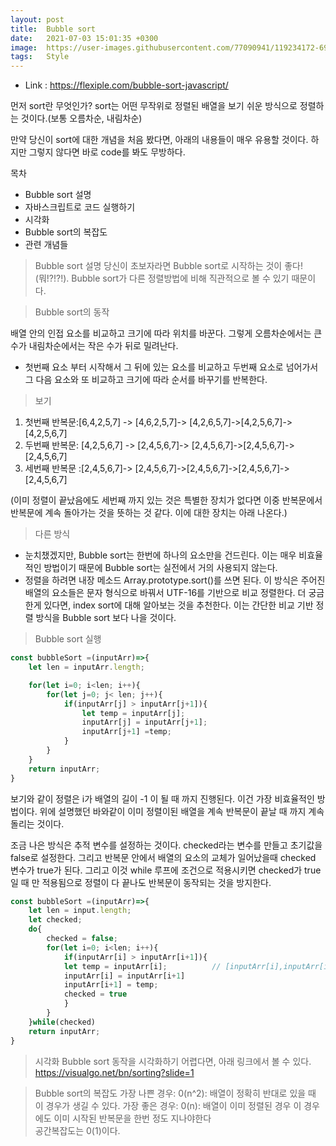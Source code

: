 ```yaml
---
layout: post
title:  Bubble sort
date:   2021-07-03 15:01:35 +0300
image:  https://user-images.githubusercontent.com/77090941/119234172-69717180-bb67-11eb-8acc-f687aa97de80.jpg
tags:   Style
---
```

* Link : https://flexiple.com/bubble-sort-javascript/

먼저 sort란 무엇인가? sort는 어떤 무작위로 정렬된 배열을 보기 쉬운 방식으로 정렬하는 것이다.(보통 오름차순, 내림차순)

만약 당신이 sort에 대한 개념을 처음 봤다면, 아래의 내용들이 매우 유용할 것이다. 하지만 그렇지 않다면 바로 code를 봐도 무방하다.

목차
* Bubble sort 설명
* 자바스크립트로 코드 실행하기
* 시각화
* Bubble sort의 복잡도
* 관련 개념들

> Bubble sort 설명
당신이 초보자라면 Bubble sort로 시작하는 것이 좋다!(뭐!?!?!). Bubble sort가 다른 정렬방법에 비해 직관적으로 볼 수 있기 때문이다.

>Bubble sort의 동작 
 
 배열 안의 인접 요소를 비교하고 크기에 따라 위치를 바꾼다. 그렇게 오름차순에서는 큰 수가 내림차순에서는 작은 수가 뒤로 밀려난다.
* 첫번째 요소 부터 시작해서 그 뒤에 있는 요소를 비교하고 두번째 요소로 넘어가서 그 다음 요소와 또 비교하고 크기에 따라 순서를 바꾸기를 반복한다.

> 보기

1. 첫번째 반복문:[6,4,2,5,7] -> [4,6,2,5,7]-> [4,2,6,5,7]->[4,2,5,6,7]->[4,2,5,6,7]
2. 두번째 반복문: [4,2,5,6,7] -> [2,4,5,6,7]-> [2,4,5,6,7]->[2,4,5,6,7]->[2,4,5,6,7]
3. 세번째 반복문 :[2,4,5,6,7]-> [2,4,5,6,7]->[2,4,5,6,7]->[2,4,5,6,7]->[2,4,5,6,7]

(이미 정렬이 끝났음에도 세번째 까지 있는 것은 특별한 장치가 없다면 이중 반복문에서 반복문에 계속 돌아가는 것을 뜻하는 것 같다. 이에 대한 장치는 아래 나온다.)

> 다른 방식 
- 눈치챘겠지만, Bubble sort는 한번에 하나의 요소만을 건드린다. 이는 매우 비효율적인 방법이기 때문에 Bubble sort는 실전에서 거의 사용되지 않는다.
- 정렬을 하려면 내장 메소드 Array.prototype.sort()를 쓰면 된다. 이 방식은 주어진 배열의 요소들은 문자 형식으로 바꿔서 UTF-16를 기반으로 비교 정렬한다. 더 궁금한게 있다면, index sort에 대해 알아보는 것을 추천한다. 이는 간단한 비교 기반 정렬 방식을 Bubble sort 보다 나을 것이다. 

> Bubble sort 실행 
```js
const bubbleSort =(inputArr)=>{
    let len = inputArr.length;

    for(let i=0; i<len; i++){
        for(let j=0; j< len; j++){
            if(inputArr[j] > inputArr[j+1]){
                let temp = inputArr[j];
                inputArr[j] = inputArr[j+1];
                inputArr[j+1] =temp;
            }
        }
    }
    return inputArr;
}
```
보기와 같이 정렬은 i가 배열의 길이 -1 이 될 때 까지 진행된다. 이건 가장 비효율적인 방법이다. 위에 설명했던 바와같이 이미 정렬이된 배열을 계속 반복문이 끝날 때 까지 계속 돌리는 것이다.

조금 나은 방식은 추적 변수를 설정하는 것이다. checked라는 변수를 만들고 초기값을 false로 설정한다. 그리고 반복문 안에서 배열의 요소의 교체가 일어났을때 checked 변수가 true가 된다. 
그리고 이것 while 루프에 조건으로 적용시키면 checked가 true일 때 만 적용됨으로 
정렬이 다 끝나도 반복문이 동작되는 것을 방지한다.
```js
const bubbleSort =(inputArr)=>{
    let len = input.length;
    let checked;
    do{
        checked = false;
        for(let i=0; i<len; i++){
            if(inputArr[i] > inputArr[i+1]){
            let temp = inputArr[i];          // [inputArr[i],inputArr[i+1]]=[inputArr[i+1],inputArr[i]] 이런식으로 바꿀 수 도 있다.
            inputArr[i] = inputArr[i+1]
            inputArr[i+1] = temp;
            checked = true
            }
        }
    }while(checked)
    return inputArr;
}
```
> 시각화 
Bubble sort 동작을 시각화하기 어렵다면, 아래 링크에서 볼 수 있다.
https://visualgo.net/bn/sorting?slide=1

> Bubble sort의 복잡도
가장 나쁜 경우: 0(n^2): 배열이 정확히 반대로 있을 때 이 경우가 생길 수 있다.
가장 좋은 경우: 0(n): 배열이 이미 정렬된 경우 이 경우에도 이미 시작된 반복문을 한번 정도 지나야한다  
공간복잡도는 0(1)이다.
